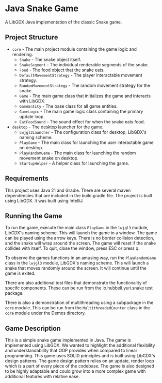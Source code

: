 # Java Snake Game

A LibGDX Java implementation of the classic Snake game.

## Project Structure

- `core` - The main project module containing the game logic and rendering.
  - `Snake` - The snake object itself.
  - `SnakeSegment` - The individual renderable segments of the snake.
  - `Food` - The food object that the snake eats.
  - `DefaultMovementStrategy` - The player interactable movement strategy. 
  - `RandomMovementStrategy` - The random movement strategy for the snake.
  - `Game` - The main game class that initializes the game and interacts with LibGDX.
  - `GameEntity` - The base class for all game entities.
  - `GameLogic` - The main game logic class containing the primary update loop.
  - `EatFoodSound` - The sound effect for when the snake eats food.
- `desktop` - The desktop launcher for the game.
  - `Lwjgl3Launcher` - The configuration class for desktop, LibGDX's naming scheme.
  - `PlayGame` - The main class for launching the user interactable game on desktop.
  - `PlayRandomGame` - The main class for launching the random movement snake on desktop.
  - `StartupHelper` - A helper class for launching the game.

## Requirements

This project uses Java 21 and Gradle. There are several maven dependencies that are included in the
build.gradle file. The project is built using LibGDX. It was built using IntelliJ.

## Running the Game

To run the game, execute the main class `PlayGame` in the `lwjgl3` module, LibGDX's naming scheme. This will launch the game
in a window. The game can be played using the arrow keys. There is no border collision detection, and
the snake will wrap around the screen. The game will reset if the snake collides with itself. To quit,
close the window, press ESC or press q.

To observe the games functions in an amusing way, run the `PlayRandomGame` class in the `lwjgl3` module, LibGDX's naming scheme.
This will launch a snake that moves randomly around the screen. It will continue until the game is exited.

There are also additional test files that demonstrate the functionality of specifc components. These can be run
from the io.hubbell.yuri.snake test package.

There is also a demonstration of multithreading using a subpackage in the `core` module. This can be run from the
`MultithreadedCounter` class in the `core` module under the Demos directory.

## Game Description

This is a simple snake game implemented in Java. The game is implemented using LibGDX.
We wanted to highlight the additional flexibility and understandability that OOP provides
when compared to linear programming. This game uses SOLID principles and is built using 
LibGDX's design patterns. The game design pattern relies on an update, render loop which is
a part of every piece of the codebase. The game is also designed to be highly adaptable and
could grow into a more complex game with additional features with relative ease.





